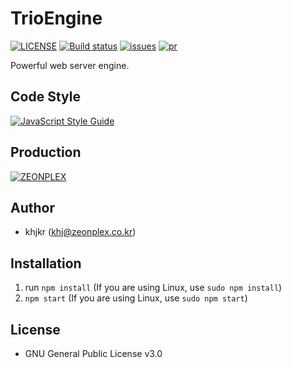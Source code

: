 # TrioEngine
[![LICENSE](https://img.shields.io/github/license/zeonplex/TrioEngine.svg)](https://github.com/zeonplex/TrioEngine/blob/master/LICENSE)
[![Build status](https://ci.appveyor.com/api/projects/status/oguh0cnta2kc74ex?svg=true)](https://ci.appveyor.com/project/zeonplex/TrioEngine)
[![issues](https://img.shields.io/github/issues/zeonplex/TrioEngine.svg)](https://github.com/zeonplex/TrioEngine/issues)
[![pr](https://img.shields.io/github/issues-pr/zeonplex/TrioEngine.svg)](https://github.com/zeonplex/TrioEngine/pulls)

Powerful web server engine.

## Code Style
[![JavaScript Style Guide](https://cdn.rawgit.com/standard/standard/master/badge.svg)](https://github.com/standard/standard)

## Production
[![ZEONPLEX](https://discordapp.com/api/guilds/468403852308119570/embed.png?style=banner2)](https://discord.gg/wrpUhhA)

## Author
- khjkr (<khj@zeonplex.co.kr>)

## Installation
1. run `npm install` (If you are using Linux, use `sudo npm install`)
2. `npm start` (If you are using Linux, use `sudo npm start`)

## License
- GNU General Public License v3.0

